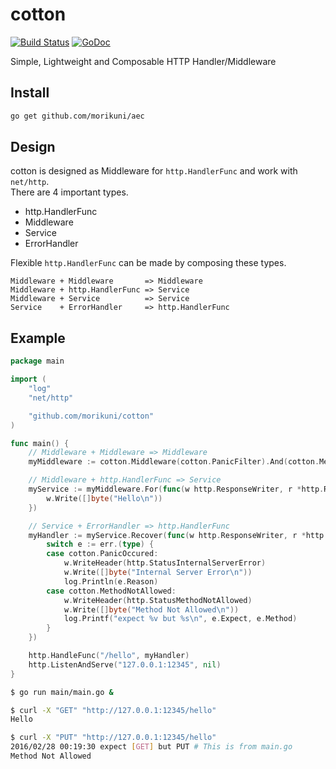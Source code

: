 # cotton

[![Build Status](https://travis-ci.org/morikuni/cotton.svg?branch=master)](https://travis-ci.org/morikuni/cotton)
[![GoDoc](https://godoc.org/github.com/morikuni/cotton?status.svg)](https://godoc.org/github.com/morikuni/cotton)

Simple, Lightweight and Composable HTTP Handler/Middleware

## Install

```sh
go get github.com/morikuni/aec
```

## Design

cotton is designed as Middleware for `http.HandlerFunc` and work with `net/http`.  
There are 4 important types.

- http.HandlerFunc
- Middleware
- Service
- ErrorHandler

Flexible `http.HandlerFunc` can be made by composing these types.

```
Middleware + Middleware       => Middleware
Middleware + http.HandlerFunc => Service
Middleware + Service          => Service
Service    + ErrorHandler     => http.HandlerFunc
```

## Example

```go
package main

import (
	"log"
	"net/http"

	"github.com/morikuni/cotton"
)

func main() {
	// Middleware + Middleware => Middleware
	myMiddleware := cotton.Middleware(cotton.PanicFilter).And(cotton.MethodFilter(cotton.GET))

	// Middleware + http.HandlerFunc => Service
	myService := myMiddleware.For(func(w http.ResponseWriter, r *http.Request) {
		w.Write([]byte("Hello\n"))
	})

	// Service + ErrorHandler => http.HandlerFunc
	myHandler := myService.Recover(func(w http.ResponseWriter, r *http.Request, err cotton.Error) {
		switch e := err.(type) {
		case cotton.PanicOccured:
			w.WriteHeader(http.StatusInternalServerError)
			w.Write([]byte("Internal Server Error\n"))
			log.Println(e.Reason)
		case cotton.MethodNotAllowed:
			w.WriteHeader(http.StatusMethodNotAllowed)
			w.Write([]byte("Method Not Allowed\n"))
			log.Printf("expect %v but %s\n", e.Expect, e.Method)
		}
	})

	http.HandleFunc("/hello", myHandler)
	http.ListenAndServe("127.0.0.1:12345", nil)
}
```

```sh
$ go run main/main.go &

$ curl -X "GET" "http://127.0.0.1:12345/hello"
Hello

$ curl -X "PUT" "http://127.0.0.1:12345/hello"
2016/02/28 00:19:30 expect [GET] but PUT # This is from main.go
Method Not Allowed
```

